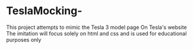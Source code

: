 # TeslaMocking-
This project attempts to mimic the Tesla 3 model page
On Tesla's website
The imitation will focus solely on html and css and is used for educational purposes only

